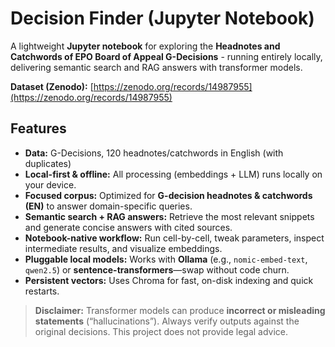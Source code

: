 # Decision Finder (Jupyter Notebook)

A lightweight **Jupyter notebook** for exploring the **Headnotes and Catchwords of EPO Board of Appeal G-Decisions** - running entirely locally, delivering semantic search and RAG answers with transformer models.

**Dataset (Zenodo):** [https://zenodo.org/records/14987955](https://zenodo.org/records/14987955)

## Features
- **Data:** G-Decisions, 120 headnotes/catchwords in English (with duplicates)
- **Local-first & offline:** All processing (embeddings + LLM) runs locally on your device.
- **Focused corpus:** Optimized for **G-decision headnotes & catchwords (EN)** to answer domain-specific queries.
- **Semantic search + RAG answers:** Retrieve the most relevant snippets and generate concise answers with cited sources.
- **Notebook-native workflow:** Run cell-by-cell, tweak parameters, inspect intermediate results, and visualize embeddings.
- **Pluggable local models:** Works with **Ollama** (e.g., `nomic-embed-text`, `qwen2.5`) or **sentence-transformers**—swap without code churn.
- **Persistent vectors:** Uses Chroma for fast, on-disk indexing and quick restarts.

> **Disclaimer:** Transformer models can produce **incorrect or misleading statements** (“hallucinations”). Always verify outputs against the original decisions. This project does not provide legal advice.

